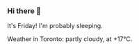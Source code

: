 ### Hi there :wave:

It's Friday! I'm probably sleeping.

Weather in Toronto: partly cloudy, at +17°C.
